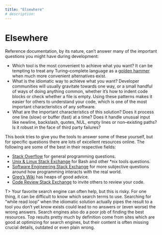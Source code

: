 ```yaml
---
title: "Elsewhere"
# description:
---
```


# Elsewhere


Reference documentation, by its nature, can’t answer many of the important questions you might have during development:

- Which tool is the most convenient to achieve what you want? It can be tempting to treat any Turing–complete language as a [golden hammer](https://en.wikipedia.org/w/index.php?title=Law_of_the_instrument&oldid=1005547888) when much more convenient alternatives exist.
- What is the idiomatic way to achieve what you want? Developer communities will usually gravitate towards one way,  or a small handful of ways of doing anything common, whether it’s how to indent code blocks or check whether a file is empty. Using these patterns makes it easier for others to understand your code, which is one of the most important characteristics of any software.
- What are the important characteristics of this solution? Does it process one line (slow) or buffer (fast) at a time? Does it handle unusual input like newline, backslash, quotes, NUL, empty lines or non–existing paths? Is it robust in the face of third party failures?

This book tries to give you the tools to answer some of these yourself, but for specific questions there are lots of excellent resources online. The following are some of the best in their respective fields:

- [Stack Overflow](https://stackoverflow.com/) for general programming questions.
- [Unix & Linux Stack Exchange](https://unix.stackexchange.com/) for Bash and other \*nix tools questions.
- [Software Engineering Stack Exchange](https://softwareengineering.stackexchange.com/) for more subjective questions around how programming interacts with the real world.
- [Greg’s Wiki](https://mywiki.wooledge.org/) has heaps of good advice.
- [Code Review Stack Exchange](https://codereview.stackexchange.com/) to invite others to review your code.

T> Your favorite search engine can often help, but this is risky. For one thing, it can be difficult to know which search terms to use. Searching for “while read loop” when the idiomatic solution actually pipes the result to a tool you don’t yet know exists could lead to no answers or (even worse) the wrong answers. Search engines also do a poor job of finding the best resources. Top results pretty much by definition come from sites which are good at optimizing for search engines, but their content is often missing crucial details, outdated or even plain wrong.
